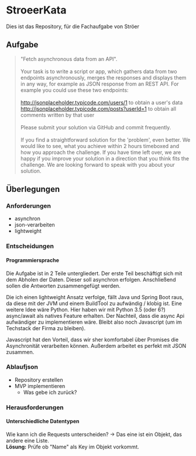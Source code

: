 # StroeerKata
Dies ist das Repository, für die Fachaufgabe von Ströer

## Aufgabe
>"Fetch asynchronous data from an API".\
\
Your task is to write a script or app, which gathers data from two endpoints asynchronously, merges the responses and displays them in any way, for example as JSON response from an REST API.
For example you could use these two endpoints:\
\
http://jsonplaceholder.typicode.com/users/1 to obtain a user's data\
http://jsonplaceholder.typicode.com/posts?userId=1 to obtain all comments written by that user\
\
Please submit your solution via GitHub and commit frequently. \
\
If you find a straightforward solution for the 'problem', even better.
We would like to see, what you achieve within 2 hours timeboxed and how you approach the challenge.
If you have time left over, we are happy if you improve your solution in a direction that you think fits the challenge.
We are looking forward to speak with you about your solution. 

## Überlegungen

### Anforderungen

- asynchron
- json-verarbeiten
- lightweight

### Entscheidungen

#### Programmiersprache

Die Aufgabe ist in 2 Teile untergliedert. Der erste Teil beschäftigt sich mit dem Abholen der Daten. Dieser soll asynchron
erfolgen. Anschließend sollen die Antworten zusammengefügt werden.

Die ich einen lightweight Ansatz verfolge, fällt Java und Spring Boot raus, da diese mit der JVM und einem BuildTool zu aufwändig / klobig ist.
Eine weitere Idee wäre Python. Hier haben wir mit Python 3.5 (oder 6?) async/await als natives Feature erhalten. Der Nachteil, dass die async Api
aufwändiger zu implementieren wäre. Bleibt also noch Javascript (um im Techstack der Firma zu bleiben). 

Javascript hat den Vorteil, dass wir sher komfortabel über Promises die Asynchronität verarbeiten können. Außerdem arbeitet es perfekt mit JSON zusammen.


### Ablaufjson

- Repository erstellen
- MVP implementieren
  - Was gebe ich zurück?

### Herausforderungen
#### Unterschiedliche Datentypen
Wie kann ich die Requests unterscheiden?
-> Das eine ist ein Objekt, das andere eine Liste.\
**Lösung:** Prüfe ob "Name" als Key im Objekt vorkommt.
